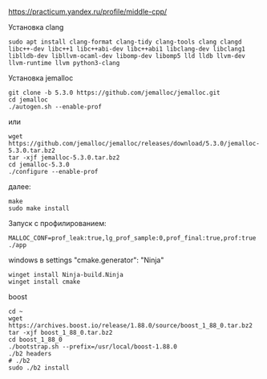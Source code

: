 https://practicum.yandex.ru/profile/middle-cpp/


Установка clang
```
sudo apt install clang-format clang-tidy clang-tools clang clangd libc++-dev libc++1 libc++abi-dev libc++abi1 libclang-dev libclang1 liblldb-dev libllvm-ocaml-dev libomp-dev libomp5 lld lldb llvm-dev llvm-runtime llvm python3-clang
```

Установка jemalloc
```
git clone -b 5.3.0 https://github.com/jemalloc/jemalloc.git
cd jemalloc
./autogen.sh --enable-prof
```
или
```
wget https://github.com/jemalloc/jemalloc/releases/download/5.3.0/jemalloc-5.3.0.tar.bz2
tar -xjf jemalloc-5.3.0.tar.bz2
cd jemalloc-5.3.0
./configure --enable-prof
```
далее:
```
make
sudo make install
```

Запуск с профилированием:
```
MALLOC_CONF=prof_leak:true,lg_prof_sample:0,prof_final:true,prof:true ./app
```

windows
в settings "cmake.generator": "Ninja"
```
winget install Ninja-build.Ninja
winget install cmake
```

boost
```
cd ~
wget https://archives.boost.io/release/1.88.0/source/boost_1_88_0.tar.bz2
tar -xjf boost_1_88_0.tar.bz2
cd boost_1_88_0
./bootstrap.sh --prefix=/usr/local/boost-1.88.0
./b2 headers
# ./b2
sudo ./b2 install
```